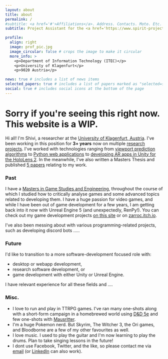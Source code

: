 ```yaml
---
layout: about
title: about
permalink: /
#subtitle: <a href='#'>Affiliations</a>. Address. Contacts. Moto. Etc.
subtitle: Project Assistant for the <a href='https://www.spirit-project.eu/'>SPIRIT Project</a> at <a href='https://itec.aau.at/'>ITEC</a>, <a href="https://www.aau.at/">University of Klagenfurt</a>.

profile:
  align: right
  image: prof_pic.jpg
  image_circular: false # crops the image to make it circular
  more_info: >
    <p>Department of Information Technology (ITEC)</p>
    <p>University of Klagenfurt</p>
    <p>9020 Austria</p>

news: true # includes a list of news items
selected_papers: true # includes a list of papers marked as "selected={true}"
social: true # includes social icons at the bottom of the page
---
```


# Sorry if you're seeing this right now. This website is a WIP.

Hi all! I'm Shivi, a researcher at the [University of Klagenfurt, Austria](https://www.aau.at/). I've been working in this position for **3+ years** now on multiple [research](https://5gplayground.at/use-cases/#virtual-reality) [projects](https://www.spirit-project.eu/). I've worked with technologies ranging from [viewport prediction algorithms](https://ieeexplore.ieee.org/abstract/document/10019680/) to [Python web applications](https://ieeexplore.ieee.org/abstract/document/10019680/) to [developing AR apps in Unity for the HoloLens 2](https://ieeexplore.ieee.org/abstract/document/10178443/). In the meanwhile, I've also written a Masters Thesis and published [5 papers](/publications) relating to my work.

### Past

I have a [Masters in Game Studies and Engineering](https://www.aau.at/en/studien/master-game-studies-and-engineering/), throughout the course of which I studied how to critically analyse games and some advanced topics related to developing them. I have a huge passion for video games, and while I have been out of game development for a few years, I am getting back into it now with Unreal Engine 5 (and unexpectedly, RenPy!). You can check out my game development projects [on this site](/projects) or on [zarroc.itch.io](https://zarroc.itch.io/).

I've also been messing about with various programming-related projects, such as developing discord bots .....

### Future

I'd like to transition to a more software-development focused role with:
- desktop or webapp development,
- research software development, or
- game development with either Unity or Unreal Engine.

I have relevant experience for all these fields and ....

### Misc.

- I love to run and play in TTRPG games. I've ran many one-shots along with a short-form campaign in a homebrewed world using [D&D 5e](https://dnd.wizards.com/) and few one-shots with [Mausritter](https://mausritter.com/).
- I'm a huge Pokemon nerd. But Skyrim, The Witcher 3, the Ori games, and Bloodborne are a few of my other favourites as well.
- I love music. I used to play the guitar and I'm now learning to play the drums. Plan to take singing lessons in the future!
- I dont use Facebook, Twitter, and the like, so please contact me via [email](mailto:shivivats7@gmail.com) (or [LinkedIn](https://www.linkedin.com/in/shivivats/) can also work).



<!--
Link to your social media connections, too. This theme is set up to use [Font Awesome icons](https://fontawesome.com/) and [Academicons](https://jpswalsh.github.io/academicons/), like the ones below. Add your Facebook, Twitter, LinkedIn, Google Scholar, or just disable all of them.
//-->